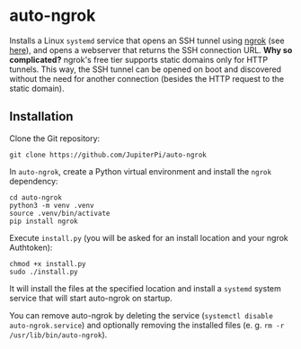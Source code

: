 # auto-ngrok

Installs a Linux `systemd` service that opens an SSH tunnel using [ngrok](https://ngrok.com) (see [here](https://ngrok.com/docs/using-ngrok-with/ssh)), and opens a webserver that returns the SSH connection URL. **Why so complicated?** ngrok's free tier supports static domains only for HTTP tunnels. This way, the SSH tunnel can be opened on boot and discovered without the need for another connection (besides the HTTP request to the static domain). 


## Installation

Clone the Git repository:
```console
git clone https://github.com/JupiterPi/auto-ngrok
```

In `auto-ngrok`, create a Python virtual environment and install the `ngrok` dependency:
```console
cd auto-ngrok
python3 -m venv .venv
source .venv/bin/activate
pip install ngrok
```

Execute `install.py` (you will be asked for an install location and your ngrok Authtoken):
```console
chmod +x install.py
sudo ./install.py
```
It will install the files at the specified location and install a `systemd` system service that will start auto-ngrok on startup.

You can remove auto-ngrok by deleting the service (`systemctl disable auto-ngrok.service`) and optionally removing the installed files (e. g. `rm -r /usr/lib/bin/auto-ngrok`).
